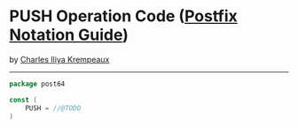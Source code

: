 # PUSH Operation Code ([Postfix Notation Guide](../../README.md))

by [Charles Iliya Krempeaux](http://changelog.ca/)

---

```go
package post64

const (
	PUSH = //@TODO
)
```
